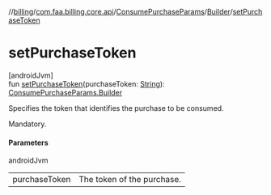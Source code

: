 //[billing](../../../../index.md)/[com.faa.billing.core.api](../../index.md)/[ConsumePurchaseParams](../index.md)/[Builder](index.md)/[setPurchaseToken](set-purchase-token.md)

# setPurchaseToken

[androidJvm]\
fun [setPurchaseToken](set-purchase-token.md)(purchaseToken: [String](https://kotlinlang.org/api/latest/jvm/stdlib/kotlin/-string/index.html)): [ConsumePurchaseParams.Builder](index.md)

Specifies the token that identifies the purchase to be consumed.

Mandatory.

#### Parameters

androidJvm

| | |
|---|---|
| purchaseToken | The token of the purchase. |
